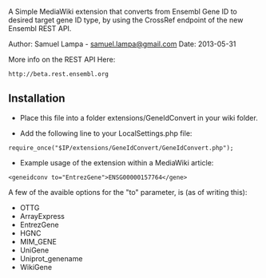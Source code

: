 A Simple MediaWiki extension that converts from Ensembl Gene ID to 
desired target gene ID type, by using the CrossRef endpoint of the
new Ensembl REST API.

Author:  Samuel Lampa - samuel.lampa@gmail.com
Date:    2013-05-31
 
More info on the REST API Here:

    http://beta.rest.ensembl.org

Installation
------------

- Place this file into a folder extensions/GeneIdConvert in your
   wiki folder.

- Add the following line to your LocalSettings.php file:
 
````
require_once("$IP/extensions/GeneIdConvert/GeneIdConvert.php");
````

- Example usage of the extension within a MediaWiki article:

````
<geneidconv to="EntrezGene">ENSG00000157764</gene>
````

 A few of the avaible options for the "to" parameter, is (as of 
 writing this):

- OTTG
- ArrayExpress
- EntrezGene
- HGNC
- MIM_GENE
- UniGene
- Uniprot_genename
- WikiGene
